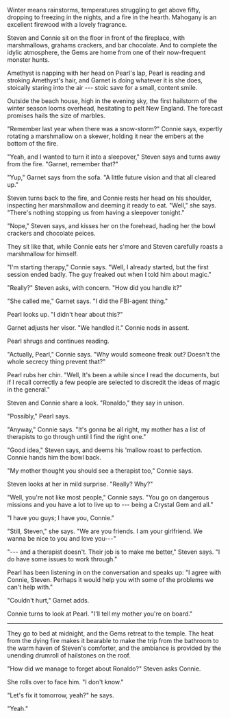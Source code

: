 Winter means rainstorms, temperatures struggling to
get above fifty, dropping to freezing in the nights, and
a fire in the hearth. Mahogany is an excellent firewood
with a lovely fragrance.

Steven and Connie sit on the floor in front of the fireplace,
with marshmallows, grahams crackers, and bar chocolate.
And to complete the idylic atmosphere, the Gems are home from one
of their now-frequent monster hunts.

Amethyst is napping with her head on Pearl's lap, Pearl is reading and stroking
Amethyst's hair, and Garnet is doing whatever it is she does, stoically staring into the air
--- stoic save for a small, content smile.

Outside the beach house, high in the evening sky, the first hailstorm of
the winter season looms overhead, hesitating to pelt New England. The forecast promises
hails the size of marbles.

"Remember last year when there was a snow-storm?" Connie says, expertly
rotating a marshmallow on a skewer, holding it near the embers at the
bottom of the fire.

"Yeah, and I wanted to turn it into a sleepover," Steven says and turns away
from the fire. "Garnet, remember that?"

"Yup," Garnet says from the sofa. "A little future vision and that all cleared up."

Steven turns back to the fire, and Connie rests her head on his shoulder, inspecting her marshmallow
and deeming it ready to eat. "Well," she says.
"There's nothing stopping us from having a sleepover tonight."

"Nope," Steven says, and kisses her on the forehead, hading her the bowl crackers and chocolate peices.

They sit like that, while Connie eats her s'more and Steven carefully roasts a
marshmallow for himself.

"I'm starting therapy," Connie says. "Well, I already started, but the first session
ended badly. The guy freaked out when I told him about magic."

"Really?" Steven asks, with concern. "How did you handle it?"

"She called me," Garnet says. "I did the FBI-agent thing."

Pearl looks up. "I didn't hear about this?"

Garnet adjusts her visor. "We handled it." Connie nods in assent.

Pearl shrugs and continues reading.

"Actually, Pearl," Connie says. "Why would someone freak out? Doesn't
the whole secrecy thing prevent that?"

Pearl rubs her chin. "Well, It's been a while since I read the documents,
but if I recall correctly a few people are selected to discredit the ideas
of magic in the general."

Steven and Connie share a look. "Ronaldo," they say in unison.

"Possibly," Pearl says.

"Anyway," Connie says. "It's gonna be all right, my mother has a list of therapists
to go through until I find the right one."

"Good idea," Steven says, and deems his 'mallow roast to perfection. Connie hands
him the bowl back.

"My mother thought you should see a therapist too," Connie says.

Steven looks at her in mild surprise. "Really? Why?"

"Well, you're not like most people," Connie says. "You go on dangerous missions and
you have a lot to live up to --- being a Crystal Gem and all."

"I have you guys; I have you, Connie."

"Still, Steven," she says. "We are you friends. I am your girlfriend. We wanna be nice to you and
love you---"

"--- and a therapist doesn't. Their job is to make me better," Steven says. "I do have
some issues to work through."

Pearl has been listening in on the conversation and speaks up: "I agree with Connie, Steven.
Perhaps it would help you with some of the problems we can't help with."

"Couldn't hurt," Garnet adds.

Connie turns to look at Pearl. "I'll tell my mother you're on board."

----

They go to bed at midnight, and the Gems retreat to the temple.
The heat from the dying fire makes it bearable to make the trip from
the bathroom to the warm haven of Steven's comforter, and the ambiance
is provided by the unending drumroll of hailstones on the roof.

"How did we manage to forget about Ronaldo?" Steven asks Connie.

She rolls over to face him. "I don't know."

"Let's fix it tomorrow, yeah?" he says.

"Yeah."
